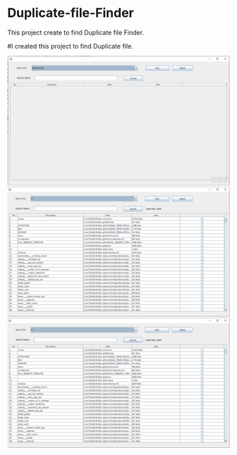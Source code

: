 # Duplicate-file-Finder
This project create to find Duplicate file Finder.

#I created this project to find Duplicate file.

![alt text](https://github.com/mksantoki/Duplicate-file-Finder/blob/master/1.PNG)
![alt text](https://github.com/mksantoki/Duplicate-file-Finder/blob/master/2.PNG)
![alt text](https://github.com/mksantoki/Duplicate-file-Finder/blob/master/2.PNG)


